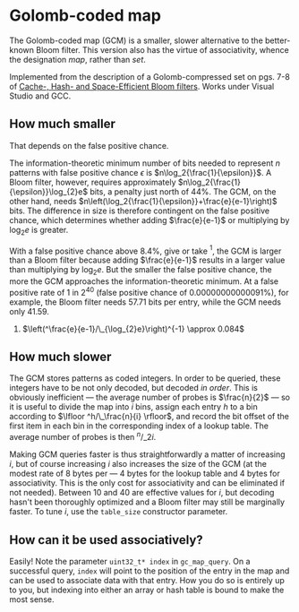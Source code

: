 # Golomb-coded map

The Golomb-coded map (GCM) is a smaller, slower alternative to the better-known Bloom filter. This version also has the virtue of associativity, whence the designation *map*, rather than *set*.

Implemented from the description of a Golomb-compressed set on pgs. 7-8 of [Cache-, Hash- and Space-Efficient Bloom filters](http://algo2.iti.kit.edu/singler/publications/cacheefficientbloomfilters-wea2007.pdf). Works under Visual Studio and GCC.

## How much smaller

That depends on the false positive chance.

The information-theoretic minimum number of bits needed to represent $n$ patterns with false positive chance $\epsilon$ is $n\log_2{\frac{1}{\epsilon}}$. A Bloom filter, however, requires approximately $n\log_2{\frac{1}{\epsilon}}\log_{2}e$ bits, a penalty just north of 44%. The GCM, on the other hand, needs $n\left(\log_2{\frac{1}{\epsilon}}+\frac{e}{e-1}\right)$ bits. The difference in size is therefore contingent on the false positive chance, which determines whether adding $\frac{e}{e-1}$ or multiplying by $\log_{2}e$ is greater.

With a false positive chance above 8.4%, give or take $^1$, the GCM is larger than a Bloom filter because adding $\frac{e}{e-1}$ results in a larger value than multiplying by $\log_{2}e$. But the smaller the false positive chance, the more the GCM approaches the information-theoretic minimum. At a false positive rate of 1 in $2^{40}$ (false positive chance of 0.00000000000091%), for example, the Bloom filter needs 57.71 bits per entry, while the GCM needs only 41.59.

1. $\left(^\frac{e}{e-1}/\_{\log_{2}e}\right)^{-1} \approx 0.084$

## How much slower

The GCM stores patterns as coded integers. In order to be queried, these integers have to be not only decoded, but decoded *in order*. This is obviously inefficient — the average number of probes is $\frac{n}{2}$ — so it is useful to divide the map into $i$ bins, assign each entry $h$ to a bin according to $\lfloor ^h/\_\frac{n}{i} \rfloor$, and record the bit offset of the first item in each bin in the corresponding index of a lookup table. The average number of probes is then $^n/\_{2i}$.

Making GCM queries faster is thus straightforwardly a matter of increasing $i$, but of course increasing $i$ also increases the size of the GCM (at the modest rate of 8 bytes per — 4 bytes for the lookup table and 4 bytes for associativity. This is the only cost for associativity and can be eliminated if not needed). Between $10$ and $40$ are effective values for $i$, but decoding hasn't been thoroughly optimized and a Bloom filter may still be marginally faster. To tune $i$, use the `table_size` constructor parameter.

## How can it be used associatively?

Easily! Note the parameter `uint32_t* index` in `gc_map_query`. On a successful query, `index` will point to the position of the entry in the map and can be used to associate data with that entry. How you do so is entirely up to you, but indexing into either an array or hash table is bound to make the most sense.

